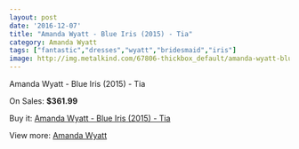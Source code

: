 ```yaml
---
layout: post
date: '2016-12-07'
title: "Amanda Wyatt - Blue Iris (2015) - Tia"
category: Amanda Wyatt
tags: ["fantastic","dresses","wyatt","bridesmaid","iris"]
image: http://img.metalkind.com/67806-thickbox_default/amanda-wyatt-blue-iris-2015-tia.jpg
---
```

Amanda Wyatt - Blue Iris (2015) - Tia

On Sales: **$361.99**
<a href="https://www.metalkind.com/en/amanda-wyatt/17165-amanda-wyatt-blue-iris-2015-tia.html"><amp-img layout="responsive" width="600" height="600" src="//img.metalkind.com/67806-thickbox_default/amanda-wyatt-blue-iris-2015-tia.jpg" alt="Amanda Wyatt - Blue Iris (2015) - Tia 0" /></a>
<a href="https://www.metalkind.com/en/amanda-wyatt/17165-amanda-wyatt-blue-iris-2015-tia.html"><amp-img layout="responsive" width="600" height="600" src="//img.metalkind.com/67807-thickbox_default/amanda-wyatt-blue-iris-2015-tia.jpg" alt="Amanda Wyatt - Blue Iris (2015) - Tia 1" /></a>
<a href="https://www.metalkind.com/en/amanda-wyatt/17165-amanda-wyatt-blue-iris-2015-tia.html"><amp-img layout="responsive" width="600" height="600" src="//img.metalkind.com/67808-thickbox_default/amanda-wyatt-blue-iris-2015-tia.jpg" alt="Amanda Wyatt - Blue Iris (2015) - Tia 2" /></a>

Buy it: [Amanda Wyatt - Blue Iris (2015) - Tia](https://www.metalkind.com/en/amanda-wyatt/17165-amanda-wyatt-blue-iris-2015-tia.html "Amanda Wyatt - Blue Iris (2015) - Tia")

View more: [Amanda Wyatt](https://www.metalkind.com/en/15-amanda-wyatt "Amanda Wyatt")
